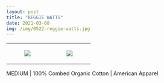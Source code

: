 ```yaml
---
layout: post
title: "REGGIE WATTS"
date: 2021-03-08
img: /img/0522-reggie-watts.jpg
---
```




<table style="width:100%;"><tr><td style="vertical-align:top;">
      <figure class="tmblr-full" data-orig-height="2048" data-orig-width="1365" data-orig-src="https://concertshirts.netlify.app/shirts/0522/0522-01.jpg"><img src="https://64.media.tumblr.com/332360134b82b933a7afa772133f9ce0/335d2c79e5246a74-ce/s540x810/7e9e585365df6b3ffca27c6f928e57f2272b0159.jpg" data-orig-height="2048" data-orig-width="1365" data-orig-src="https://concertshirts.netlify.app/shirts/0522/0522-01.jpg"/></figure></td>
    <td style="vertical-align:top;">
      <figure class="tmblr-full" data-orig-height="2048" data-orig-width="1365" data-orig-src="https://concertshirts.netlify.app/shirts/0522/0522-02.jpg"><img src="https://64.media.tumblr.com/69bd0110200b913bd42239813621b54c/335d2c79e5246a74-47/s540x810/e01536deddb6e3c5216a8ab330dfedc1d01ebe52.jpg" data-orig-height="2048" data-orig-width="1365" data-orig-src="https://concertshirts.netlify.app/shirts/0522/0522-02.jpg"/></figure></td>
  </tr></table><p>
  MEDIUM | 100% Combed Organic Cotton | American Apparel
</p>
